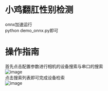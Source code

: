 # 小鸡翻肛性别检测    
onnx加速运行   
python demo_onnx.py即可   
# 操作指南   
首先点击配置参数进行相机的设备搜索与串口的搜索    
![image](https://user-images.githubusercontent.com/52809781/201456050-3610ba2a-7286-44ab-ad0a-9695371665f4.png)    
点击搜索列表即可完成设备检索   
![image](https://user-images.githubusercontent.com/52809781/201456112-b87225e7-7b4a-4bd0-895c-734ea7b2a6dd.png)

